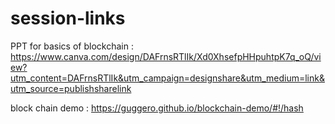 # session-links

PPT for basics of blockchain :
https://www.canva.com/design/DAFrnsRTlIk/Xd0XhsefpHHpuhtpK7q_oQ/view?utm_content=DAFrnsRTlIk&utm_campaign=designshare&utm_medium=link&utm_source=publishsharelink

block chain demo :
https://guggero.github.io/blockchain-demo/#!/hash
